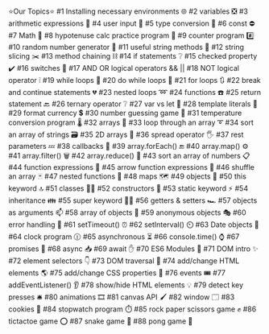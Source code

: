 ⭐️Our Topics⭐️
#1   Installing necessary environments 🌐
#2   variables ❎
#3   arithmetic expressions 🧮
#4   user input 🧮
#5   type conversion 💱
#6   const ⛔
#7   Math 🔣
#8   hypotenuse calc practice program 📐
#9   counter program #️⃣
#10  random number generator 🎲
#11  useful string methods 🧵
#12  string slicing ✂️
#13  method chaining ⛓️
#14  if statements ❔
#15  checked property ✔️
#16  switches 🔀
#17  AND OR logical operators && ||
#18  NOT logical operator ❕
#19  while loops 🔁
#20  do while loops 🔂
#21  for loops 🔃
#22  break and continue statements 💔
#23  nested loops ➿
#24  functions ☎️
#25  return statement 🔙
#26  ternary operator ❔
#27  var vs let 🥊
#28  template literals 💬
#29  format currency 💲
#30  number guessing game 🔢
#31  temperature conversion program 🌡️
#32  arrays 🍎
#33  loop through an array ➰ 
#34  sort an array of strings 🗃️
#35  2D arrays 🛒 
#36  spread operator 🖐️
#37  rest parameters 💤
#38  callbacks 🤙
#39  array.forEach() 🔚
#40  array.map() ⚙️
#41  array.filter() 🗑️
#42  array.reduce() 🔁
#43  sort an array of numbers 📋 
#44  function expressions 🤫
#45  arrow function expressions 🏹
#46  shuffle an array 🃏
#47  nested functions 🐣 
#48  maps 🗺️
#49  objects 🚗
#50  this keyword 🔝
#51  classes 👨‍🏫
#52  constructors 👷
#53  static keyword ⚡
#54  inheritance 👪
#55  super keyword 🦸‍♂️
#56  getters & setters 🏎️
#57  objects as arguments 📫
#58  array of objects 📮
#59  anonymous objects 🎭
#60  error handling 🏤
#61  setTimeout() ⏰
#62  setInterval() ⏲️
#63  Date objects 📅
#64  clock program 🕧
#65  asynchronous ⏳
#66  console.time() ⌚
#67  promises 🤞
#68  async 📥
#69  await ✋
#70  ES6 Modules 🚢
#71  DOM intro ✨
#72  element selectors 👇
#73  DOM traversal 🌳
#74  add/change HTML elements 🌎
#75  add/change CSS properties 🎨
#76  events 🎟️
#77  addEventListener() 👂
#78  show/hide HTML elements 💡
#79  detect key presses 🛎️ 
#80  animations 🎞️
#81  canvas API 🖌️
#82  window 🗔
#83  cookies 🍪
#84  stopwatch program ⏱️
#85  rock paper scissors game ✊
#86  tictactoe game ⭕
#87  snake game 🐍 
#88  pong game 🏓
